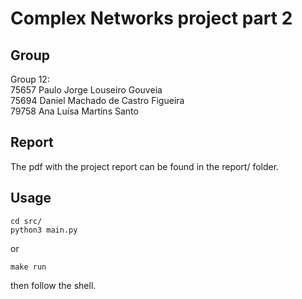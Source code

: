 
# Complex Networks project part 2

## Group
Group 12: <br>
	75657	Paulo Jorge Louseiro Gouveia <br>
	75694	Daniel Machado de Castro Figueira <br>
	79758	Ana Luísa Martins Santo

## Report
The pdf with the project report can be found in the report/ folder.

## Usage
	cd src/
	python3 main.py
	
or

	make run
	
then follow the shell.
<br>
